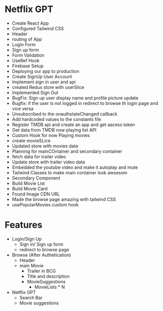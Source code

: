 # Netflix GPT

- Create React App
- Configured Tailwind CSS
- Header
- routing of App
- Login Form
- Sign up form
- Form Validation
- UseRef Hook
- Firebase Setup
- Deploying our app to production
- Create SignUp User Account
- Implement sign in user and api
- created Redux store with userSlice
- Implemented Sign Out
- BugFix: Sign up user display name and profile picture update
- Bugfix: if the user is not logged in redirect to browse th login page and vice versa
- Unsubscribed to the onauthstateChanged callback
- Add hardcoded values to the constants file
- Register TMDB api and create an app and get aacess token
- Get data from TMDB now playing list API
- Custom Hook for now Playing movies 
- create movieSLice
- Updated store with movies data
- Planning for mainCOntainer and secondary container
- fetch data for trailer video
- Update store with trailer video data
- Embedded the youtube video and make it autoplay and mute
- Tailwind Classes to make main container look awsesom
- Secondary Component
- Build Movie List
- Build Movie Card
- Found Image CDN URL
- Made the browse page amazing with tailwind CSS
- usePopularMovies custom hook

# Features
- Login/Sign Up
    - Sign in/ Sign up form
    - redirect to browse page
- Browse (After Authetication)
    - Header
    - main Movie
        - Trailer in BCG
        - Title and description
        - MovieSuggestions
            - MovieLists * N
- Netflix GPT
    - Search Bar
    - Movie suggestions
